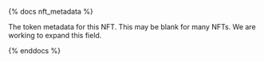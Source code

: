 {% docs nft_metadata %}

The token metadata for this NFT. This may be blank for many NFTs. We are working to expand this field. 

{% enddocs %}